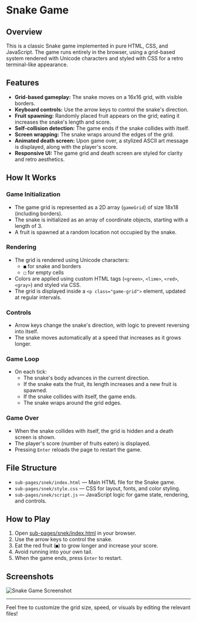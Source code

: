 # Snake Game

## Overview

This is a classic Snake game implemented in pure HTML, CSS, and JavaScript. The game runs entirely in the browser, using a grid-based system rendered with Unicode characters and styled with CSS for a retro terminal-like appearance.

## Features

- **Grid-based gameplay:** The snake moves on a 16x16 grid, with visible borders.
- **Keyboard controls:** Use the arrow keys to control the snake's direction.
- **Fruit spawning:** Randomly placed fruit appears on the grid; eating it increases the snake's length and score.
- **Self-collision detection:** The game ends if the snake collides with itself.
- **Screen wrapping:** The snake wraps around the edges of the grid.
- **Animated death screen:** Upon game over, a stylized ASCII art message is displayed, along with the player's score.
- **Responsive UI:** The game grid and death screen are styled for clarity and retro aesthetics.

## How It Works

### Game Initialization

- The game grid is represented as a 2D array (`gameGrid`) of size 18x18 (including borders).
- The snake is initialized as an array of coordinate objects, starting with a length of 3.
- A fruit is spawned at a random location not occupied by the snake.

### Rendering

- The grid is rendered using Unicode characters:
  - `■` for snake and borders
  - `□` for empty cells
- Colors are applied using custom HTML tags (`<green>`, `<lime>`, `<red>`, `<gray>`) and styled via CSS.
- The grid is displayed inside a `<p class="game-grid">` element, updated at regular intervals.

### Controls

- Arrow keys change the snake's direction, with logic to prevent reversing into itself.
- The snake moves automatically at a speed that increases as it grows longer.

### Game Loop

- On each tick:
  - The snake's body advances in the current direction.
  - If the snake eats the fruit, its length increases and a new fruit is spawned.
  - If the snake collides with itself, the game ends.
  - The snake wraps around the grid edges.

### Game Over

- When the snake collides with itself, the grid is hidden and a death screen is shown.
- The player's score (number of fruits eaten) is displayed.
- Pressing `Enter` reloads the page to restart the game.

## File Structure

- `sub-pages/snek/index.html` — Main HTML file for the Snake game.
- `sub-pages/snek/style.css` — CSS for layout, fonts, and color styling.
- `sub-pages/snek/script.js` — JavaScript logic for game state, rendering, and controls.

## How to Play

1. Open [sub-pages/snek/index.html](sub-pages/snek/index.html) in your browser.
2. Use the arrow keys to control the snake.
3. Eat the red fruit (`■`) to grow longer and increase your score.
4. Avoid running into your own tail.
5. When the game ends, press `Enter` to restart.

## Screenshots

![Snake Game Screenshot](../res/snake.png)

---

Feel free to customize the grid size, speed, or visuals by editing the relevant files!
